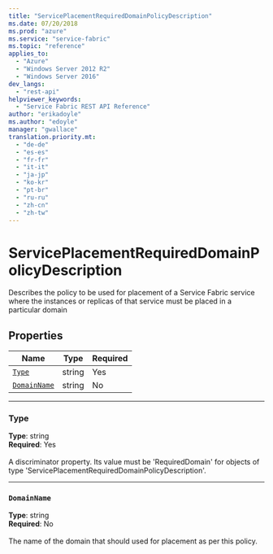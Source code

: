 ```yaml
---
title: "ServicePlacementRequiredDomainPolicyDescription"
ms.date: 07/20/2018
ms.prod: "azure"
ms.service: "service-fabric"
ms.topic: "reference"
applies_to: 
  - "Azure"
  - "Windows Server 2012 R2"
  - "Windows Server 2016"
dev_langs: 
  - "rest-api"
helpviewer_keywords: 
  - "Service Fabric REST API Reference"
author: "erikadoyle"
ms.author: "edoyle"
manager: "gwallace"
translation.priority.mt: 
  - "de-de"
  - "es-es"
  - "fr-fr"
  - "it-it"
  - "ja-jp"
  - "ko-kr"
  - "pt-br"
  - "ru-ru"
  - "zh-cn"
  - "zh-tw"
---
```

# ServicePlacementRequiredDomainPolicyDescription

Describes the policy to be used for placement of a Service Fabric service where the instances or replicas of that service must be placed in a particular domain

## Properties
| Name | Type | Required |
| --- | --- | --- |
| [`Type`](#type) | string | Yes |
| [`DomainName`](#domainname) | string | No |

____
### Type
__Type__: string <br/>
__Required__: Yes <br/>
<br/>
A discriminator property. Its value must be 'RequiredDomain' for objects of type 'ServicePlacementRequiredDomainPolicyDescription'.

____
### `DomainName`
__Type__: string <br/>
__Required__: No<br/>
<br/>
The name of the domain that should used for placement as per this policy.

